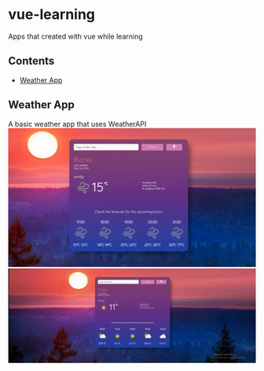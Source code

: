# vue-learning
Apps that created with vue while learning
## Contents

- [Weather App](#weather-app)

## Weather App
A basic weather app that uses WeatherAPI
![weather.png](https://github.com/HakkiAkut/vue-learning/blob/master/app-images/weather-app/Weather.png)
![weather.gif](https://github.com/HakkiAkut/vue-learning/blob/master/app-images/weather-app/weather.gif)
